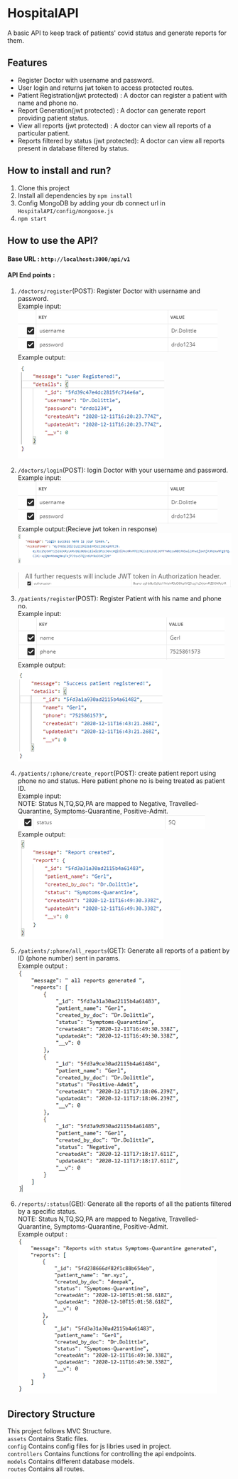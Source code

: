 # HospitalAPI

A basic API to keep track of patients' covid status and generate reports for them. 

## Features

* Register Doctor with username and password.
* User login and returns jwt token to access protected routes.
* Patient Registration(jwt protected) : A doctor can register a patient with name and phone no.
* Report Generation(jwt protected) : A doctor can generate report providing patient status.
* View all reports (jwt protected) : A doctor can view all reports of a particular patient.
* Reports filtered by status (jwt protected): A doctor can view all reports present in database filtered by status.

## How to install and run?

1. Clone this project
2. Install all dependencies by `npm install`
3. Config MongoDB by adding your db connect url in `HospitalAPI/config/mongoose.js`
4. `npm start`

## How to use the API?

#### Base URL : `http://localhost:3000/api/v1`

#### API End points :

1. `/doctors/register`(POST): Register Doctor with username and password.<br/>
Example input:<br/>
<img src="assets/images/drlogin.png"/><br/>
Example output:<br/>
<img src="assets/images/drRegisterOP.png"/><br/>

2. `/doctors/login`(POST): login Doctor with your username and password.<br/>
Example input:<br/>
<img src="assets/images/drlogin.png"/><br/>
Example output:(Recieve jwt token in response)<br/>
<img src="assets/images/drloginOP.png"/><br/>
> All further requests will include JWT token in Authorization header.<br/>
<img src="assets/images/jwtToken.png"/><br/>

3. `/patients/register`(POST): Register Patient with his name and phone no.<br/>
Example input:<br/>
<img src="assets/images/createPatIN.png"/><br/>
Example output:<br/>
<img src="assets/images/createPatOUT.png"/><br/>

4. `/patients/:phone/create_report`(POST): create patient report using phone no and status. Here patient phone no is being treated as patient ID.<br/>
Example input:<br/>
NOTE: Status N,TQ,SQ,PA are mapped to Negative, Travelled-Quarantine, Symptoms-Quarantine, Positive-Admit.<br/>
<img src="assets/images/createRepIN.png"/><br/>
Example output:<br/>
<img src="assets/images/createRepOUT.png"/><br/>

5. `/patients/:phone/all_reports`(GET): Generate all reports of a patient by ID (phone number) sent in params.<br/>
Example output :<br/>
<img src="assets/images/allReports.png" height = "500px"/><br/>
6. `/reports/:status`(GEt): Generate  all the reports of all the patients filtered by a specific status.<br/>
NOTE: Status N,TQ,SQ,PA are mapped to Negative, Travelled-Quarantine, Symptoms-Quarantine, Positive-Admit.<br/>
Example output :<br/>
<img src="assets/images/statusReports.png" height="350px"/><br/>

## Directory Structure

This project follows MVC Structure.<br/>
`assets` Contains Static files.<br/>
`config` Contains config files for js libries used in project.<br/>
`controllers` Contains functions for controlling the api endpoints.<br/>
`models` Contains different database models.<br/>
`routes` Contains all routes.
        

